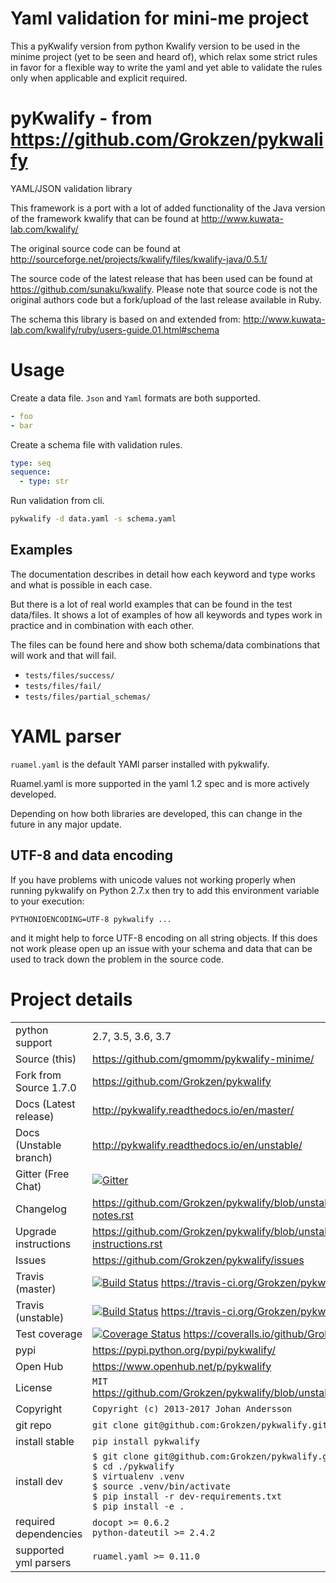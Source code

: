 # Yaml validation for mini-me project

This a pyKwalify version from python Kwalify version to be used in the minime project (yet to be seen and heard of), 
which relax some strict rules in favor for a flexible way to write the yaml and yet able to validate the rules
only when applicable and explicit required.


# pyKwalify - from https://github.com/Grokzen/pykwalify

YAML/JSON validation library

This framework is a port with a lot of added functionality of the Java version of the framework kwalify that can be found at http://www.kuwata-lab.com/kwalify/

The original source code can be found at http://sourceforge.net/projects/kwalify/files/kwalify-java/0.5.1/

The source code of the latest release that has been used can be found at https://github.com/sunaku/kwalify. Please note that source code is not the original authors code but a fork/upload of the last release available in Ruby.

The schema this library is based on and extended from: http://www.kuwata-lab.com/kwalify/ruby/users-guide.01.html#schema


# Usage

Create a data file. `Json` and `Yaml` formats are both supported.

```yaml
- foo
- bar
```

Create a schema file with validation rules.

```yaml
type: seq
sequence:
  - type: str
```

Run validation from cli.

```bash
pykwalify -d data.yaml -s schema.yaml
```


## Examples

The documentation describes in detail how each keyword and type works and what is possible in each case.

But there is a lot of real world examples that can be found in the test data/files. It shows a lot of examples of how all keywords and types work in practice and in combination with each other.

The files can be found here and show both schema/data combinations that will work and that will fail.

 - `tests/files/success/`
 - `tests/files/fail/`
 - `tests/files/partial_schemas/`


# YAML parser

`ruamel.yaml` is the default YAMl parser installed with pykwalify.

Ruamel.yaml is more supported in the yaml 1.2 spec and is more actively developed.

Depending on how both libraries are developed, this can change in the future in any major update.



## UTF-8 and data encoding

If you have problems with unicode values not working properly when running pykwalify on Python 2.7.x then try to add this environment variable to your execution:

```
PYTHONIOENCODING=UTF-8 pykwalify ...
```

and it might help to force UTF-8 encoding on all string objects. If this does not work please open up an issue with your schema and data that can be used to track down the problem in the source code.


# Project details

|   |   |
|---|---|
| python support         | 2.7, 3.5, 3.6, 3.7 |
| Source (this)          | https://github.com/gmomm/pykwalify-minime/ |
| Fork from Source 1.7.0 | https://github.com/Grokzen/pykwalify |
| Docs (Latest release)  | http://pykwalify.readthedocs.io/en/master/ |
| Docs (Unstable branch) | http://pykwalify.readthedocs.io/en/unstable/ |
| Gitter (Free Chat)     | [![Gitter](https://badges.gitter.im/Join%20Chat.svg)](https://gitter.im/Grokzen/pykwalify?utm_source=badge&utm_medium=badge&utm_campaign=pr-badge&utm_content=badge) |
| Changelog              | https://github.com/Grokzen/pykwalify/blob/unstable/docs/release-notes.rst |
| Upgrade instructions   | https://github.com/Grokzen/pykwalify/blob/unstable/docs/upgrade-instructions.rst |
| Issues                 | https://github.com/Grokzen/pykwalify/issues |
| Travis (master)        | [![Build Status](https://travis-ci.org/Grokzen/pykwalify.svg?branch=master)](https://travis-ci.org/Grokzen/pykwalify) https://travis-ci.org/Grokzen/pykwalify |
| Travis (unstable)      | [![Build Status](https://travis-ci.org/Grokzen/pykwalify.svg?branch=unstable)](https://travis-ci.org/Grokzen/pykwalify) https://travis-ci.org/Grokzen/pykwalify |
| Test coverage          | [![Coverage Status](https://coveralls.io/repos/Grokzen/pykwalify/badge.png?branch=master)](https://coveralls.io/r/Grokzen/pykwalify) https://coveralls.io/github/Grokzen/pykwalify |
| pypi                   | https://pypi.python.org/pypi/pykwalify/ |
| Open Hub               | https://www.openhub.net/p/pykwalify |
| License                | `MIT` https://github.com/Grokzen/pykwalify/blob/unstable/docs/license.rst |
| Copyright              | `Copyright (c) 2013-2017 Johan Andersson` |
| git repo               | `git clone git@github.com:Grokzen/pykwalify.git` |
| install stable         | `pip install pykwalify` |
| install dev            | `$ git clone git@github.com:Grokzen/pykwalify.git pykwalify`<br>`$ cd ./pykwalify`<br>`$ virtualenv .venv`<br>`$ source .venv/bin/activate`<br>`$ pip install -r dev-requirements.txt`<br>`$ pip install -e .` |
| required dependencies  | `docopt >= 0.6.2`<br> `python-dateutil >= 2.4.2` |
| supported yml parsers  | `ruamel.yaml >= 0.11.0` |
